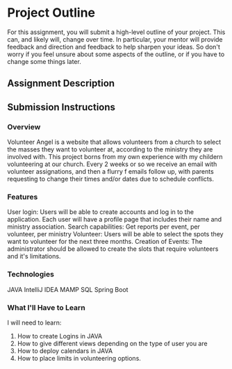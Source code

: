 # Project Outline
For this assignment, you will submit a high-level outline of your project. This can, and likely will, change over time. In particular, your mentor will provide feedback and direction and feedback to help sharpen your ideas. So don't worry if you feel unsure about some aspects of the outline, or if you have to change some things later.

## Assignment Description

## Submission Instructions

### Overview
Volunteer Angel is a website that allows volunteers from a church to select the masses they want to volunteer at, according to the ministry they are involved with. This project borns from my own experience with my childern volunteering at our church. Every 2 weeks or so we receive an email with volunteer assignations, and then a flurry f emails follow up, with parents requesting to change their times and/or dates due to schedule conflicts.

### Features
User login: Users will be able to create accounts and log in to the application. Each user will have a profile page that includes their name and ministry association.
Search capabilities: Get reports per event, per volunteer, per ministry
Volunteer: Users will be able to select the spots they want to volunteer for the next three months.
Creation of Events: The administrator should be allowed to create the slots that require volunteers and it's limitations.

### Technologies
JAVA
IntelliJ IDEA
MAMP
SQL
Spring Boot

### What I'll Have to Learn
I will need to learn:
1. How to create Logins in JAVA
2. How to give different views depending on the type of user you are
3. How to deploy calendars in JAVA
4. How to place limits in volunteering options.
